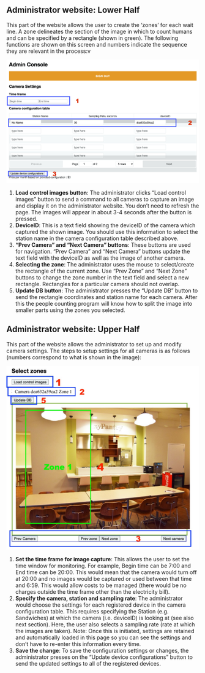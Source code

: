 ## Administrator website: Lower Half

This part of the website allows the user to create the ‘zones’ for each wait line. A zone delineates the section of the image in which to count humans and can be specified by a rectangle (shown in green). The following functions are shown on this screen and numbers indicate the sequence they are relevant in the process:v

<img src="../images/admin2.jpg"  width="600"/>

1. **Load control images button**:  The administrator clicks “Load control images” button to send a command to all cameras to capture an image and display it on the administrator website. You don’t need to refresh the page. The images will appear in about 3-4 seconds after the button is pressed.
2. **DeviceID**:  This is a text field showing the deviceID of the camera which captured the shown image. You should use this information to select the station name in the camera configuration table described above.
3. **“Prev Camera” and “Next Camera” buttons**:  These buttons are used for navigation. “Prev Camera” and “Next Camera” buttons update the text field with the deviceID as well as the image of another camera.
4. **Selecting the zone**:  The administrator uses the mouse to select/create the rectangle of the current zone. Use “Prev Zone” and “Next Zone” buttons to change the zone number in the text field and select a new rectangle. Rectangles for a particular camera should not overlap.
5. **Update DB button**:  The administrator presses the “Update DB” button to send the rectangle coordinates and station name for each camera. After this the people counting program will know how to split the image into smaller parts using the zones you selected.

## Administrator website: Upper Half

This part of the website allows the administrator to set up and modify camera settings. The steps to setup settings for all cameras is as follows (numbers correspond to what is shown in the image): 

<img src="./images/admin1.jpg"  width="600"/>

1. **Set the time frame for image capture**:
This allows the user to set the time window for monitoring. For example, Begin time can be 7:00 and End time can be 20:00. This would mean that the camera would turn off at 20:00 and no images would be captured or used between that time and 6:59.  This would allow costs to be managed (there would be no charges outside the time frame other than the electricity bill).
2. **Specify the camera, station and sampling rate**:
   The administrator would choose the settings for each registered device in the camera configuration table. This requires specifying the Station (e.g. Sandwiches) at which the camera (i.e. deviceID) is looking at (see also next section).  Here, the user also selects a sampling rate (rate at which the images are taken). Note:  Once this is initiated, settings are retained and automatically loaded in this page so you can see the settings and don’t have to re-enter this information every time.
3. **Save the change**:
   To save the configuration settings or changes, the administrator presses on the “Update device configurations” button to send the updated settings to all of the registered devices. 
